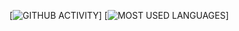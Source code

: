 [![GITHUB ACTIVITY](https://github-readme-stats.vercel.app/api?username=zewutz&count_private=true&show_icons=true&theme=light)]
[![MOST USED LANGUAGES](https://github-readme-stats.vercel.app/api/top-langs?username=Ahmad-shaikh575&show_icons=true&locale=en)]
